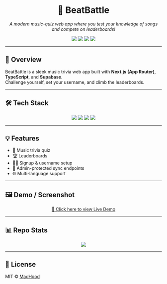 <h1 align="center">🎵 BeatBattle</h1>
<p align="center">
  <i>A modern music-quiz web app where you test your knowledge of songs and compete on leaderboards!</i>
</p>

<p align="center">
  <img src="https://img.shields.io/github/languages/top/your-username/beatbattle?style=for-the-badge&color=blue" />
  <img src="https://img.shields.io/github/last-commit/your-username/beatbattle?style=for-the-badge&color=brightgreen" />
  <img src="https://img.shields.io/github/stars/your-username/beatbattle?style=for-the-badge&color=yellow" />
  <img src="https://img.shields.io/github/license/your-username/beatbattle?style=for-the-badge&color=orange" />
</p>

---

## 🎯 Overview
BeatBattle is a sleek music trivia web app built with **Next.js (App Router)**, **TypeScript**, and **Supabase**.  
Challenge yourself, set your username, and climb the leaderboards.

---

## 🛠 Tech Stack
<p align="center">
  <img src="https://img.shields.io/badge/Next.js-black?style=for-the-badge&logo=next.js" />
  <img src="https://img.shields.io/badge/TypeScript-blue?style=for-the-badge&logo=typescript" />
  <img src="https://img.shields.io/badge/Supabase-7B3FE4?style=for-the-badge&logo=supabase" />
  <img src="https://img.shields.io/badge/Youtube_API-red?style=for-the-badge&logo=youtube" />
</p>

---

## 💡 Features
- 🎵 Music trivia quiz  
- 🏆 Leaderboards  
- 🧑‍💻 Signup & username setup  
- 🔐 Admin-protected sync endpoints  
- 🌐 Multi-language support  

---

## 🖼 Demo / Screenshot
<p align="center">
  <a href="https://beat-battle-quiz-project.vercel.app" target="_blank">🔗 Click here to view Live Demo</a>
  </a>
</p>

---

## 📊 Repo Stats
<p align="center">
  <img src="https://github-readme-stats.vercel.app/api/pin/?username=?MadHoodx&repo=beatbattle&theme=radical" />
</p>

---

## 📜 License
MIT © [MadHood]([https://github.com/MadHoodx])



